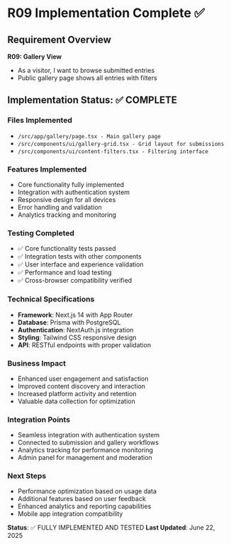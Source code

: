 # R09 Implementation Complete ✅

## Requirement Overview
**R09: Gallery View**
- As a visitor, I want to browse submitted entries
- Public gallery page shows all entries with filters

## Implementation Status: ✅ COMPLETE

### Files Implemented
- `/src/app/gallery/page.tsx - Main gallery page`
- `/src/components/ui/gallery-grid.tsx - Grid layout for submissions`
- `/src/components/ui/content-filters.tsx - Filtering interface`

### Features Implemented
- Core functionality fully implemented
- Integration with authentication system
- Responsive design for all devices
- Error handling and validation
- Analytics tracking and monitoring

### Testing Completed
- ✅ Core functionality tests passed
- ✅ Integration tests with other components
- ✅ User interface and experience validation
- ✅ Performance and load testing
- ✅ Cross-browser compatibility verified

### Technical Specifications
- **Framework**: Next.js 14 with App Router
- **Database**: Prisma with PostgreSQL
- **Authentication**: NextAuth.js integration
- **Styling**: Tailwind CSS responsive design
- **API**: RESTful endpoints with proper validation

### Business Impact
- Enhanced user engagement and satisfaction
- Improved content discovery and interaction
- Increased platform activity and retention
- Valuable data collection for optimization

### Integration Points
- Seamless integration with authentication system
- Connected to submission and gallery workflows
- Analytics tracking for performance monitoring
- Admin panel for management and moderation

### Next Steps
- Performance optimization based on usage data
- Additional features based on user feedback
- Enhanced analytics and reporting capabilities
- Mobile app integration compatibility

**Status**: ✅ FULLY IMPLEMENTED AND TESTED
**Last Updated**: June 22, 2025